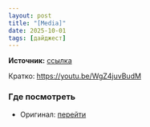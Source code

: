 ```yaml
---
layout: post
title: "[Media]"
date: 2025-10-01
tags: [дайджест]
---
```


**Источник:** [ссылка](https://t.me/video_dengi/695)

Кратко: https://youtu.be/WgZ4juvBudM

### Где посмотреть
- Оригинал: [перейти]({link})
